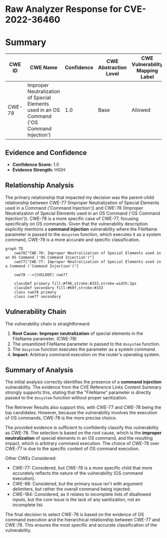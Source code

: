 # Raw Analyzer Response for CVE-2022-36460

# Summary
| CWE ID | CWE Name | Confidence | CWE Abstraction Level | CWE Vulnerability Mapping Label | CWE-Vulnerability Mapping Notes |
|---|---|---|---|---|---|
| CWE-78 | Improper Neutralization of Special Elements used in an OS Command ('OS Command Injection') | 1.0 | Base | Allowed | Primary CWE |

## Evidence and Confidence

*   **Confidence Score:** 1.0
*   **Evidence Strength:** HIGH

## Relationship Analysis
The primary relationship that impacted my decision was the parent-child relationship between CWE-77 (Improper Neutralization of Special Elements used in a Command ('Command Injection')) and CWE-78 (Improper Neutralization of Special Elements used in an OS Command ('OS Command Injection')). CWE-78 is a more specific case of CWE-77, focusing specifically on OS commands. Given that the vulnerability description explicitly mentions a **command injection** vulnerability where the FileName parameter is passed to the `dosystem` function, which executes it as a system command, CWE-78 is a more accurate and specific classification.

```mermaid
graph TD
    cwe78["CWE-78: Improper Neutralization of Special Elements used in an OS Command ('OS Command Injection')"]
    cwe77["CWE-77: Improper Neutralization of Special Elements used in a Command ('Command Injection')"]
    
    cwe78 -->|CHILDOF| cwe77
    
    classDef primary fill:#f96,stroke:#333,stroke-width:2px
    classDef secondary fill:#69f,stroke:#333
    class cwe78 primary
    class cwe77 secondary
```

## Vulnerability Chain
The vulnerability chain is straightforward:

1.  **Root Cause:** **Improper neutralization** of special elements in the FileName parameter. (CWE-78)
2.  The unsanitized FileName parameter is passed to the `dosystem` function.
3.  The `dosystem` function executes the parameter as a system command.
4.  **Impact:** Arbitrary command execution on the router's operating system.

## Summary of Analysis
The initial analysis correctly identifies the presence of a **command injection** vulnerability. The evidence from the CVE Reference Links Content Summary strongly supports this, stating that the "FileName" parameter is directly passed to the `dosystem` function without proper sanitization.

The Retriever Results also support this, with CWE-77 and CWE-78 being the top candidates. However, because the vulnerability involves the execution of OS commands, CWE-78 is the more precise choice.

The provided evidence is sufficient to confidently classify this vulnerability as CWE-78. The selection is based on the root cause, which is the **improper neutralization** of special elements in an OS command, and the resulting impact, which is arbitrary command execution. The choice of CWE-78 over CWE-77 is due to the specific context of OS command execution.

Other CWEs Considered:

*   CWE-77: Considered, but CWE-78 is a more specific child that more accurately reflects the nature of the vulnerability (OS command execution).
*   CWE-88: Considered, but the primary issue isn't with argument delimiters, but rather the overall command being injected.
*   CWE-184: Considered, as it relates to incomplete lists of disallowed inputs, but the core issue is the lack of any sanitization, not an incomplete list.

The final decision to select CWE-78 is based on the evidence of OS command execution and the hierarchical relationship between CWE-77 and CWE-78. This ensures the most specific and accurate classification of the vulnerability.